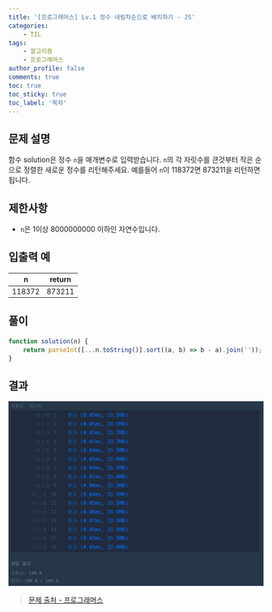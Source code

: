 ```yaml
---
title: '[프로그래머스] Lv.1 정수 내림차순으로 배치하기 - JS'
categories:
    - TIL
tags:
    - 알고리즘
    - 프로그래머스
author_profile: false
comments: true
toc: true
toc_sticky: true
toc_label: '목차'
---
```


## 문제 설명

함수 solution은 정수 `n`을 매개변수로 입력받습니다. `n`의 각 자릿수를 큰것부터 작은 순으로 정렬한 새로운 정수를 리턴해주세요. 예를들어 `n`이 118372면 873211을 리턴하면 됩니다.

## 제한사항

-   `n`은 1이상 8000000000 이하인 자연수입니다.

## 입출력 예

| n      | return |
| ------ | ------ |
| 118372 | 873211 |

## 풀이

```javascript
function solution(n) {
    return parseInt([...n.toString()].sort((a, b) => b - a).join(''));
}
```

## 결과

![result](/assets/images/2023/08/21/algorithm-11-result.png)

> [문제 출처 - 프로그래머스](https://school.programmers.co.kr/learn/courses/30/lessons/12933)

